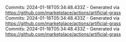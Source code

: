 Commits: 2024-01-18T05:34:48.433Z - Generated via https://github.com/marketplace/actions/artificial-grass
<br>
Commits: 2024-01-18T05:34:48.433Z - Generated via https://github.com/marketplace/actions/artificial-grass
<br>
Commits: 2024-01-18T05:34:48.433Z - Generated via https://github.com/marketplace/actions/artificial-grass
<br>
